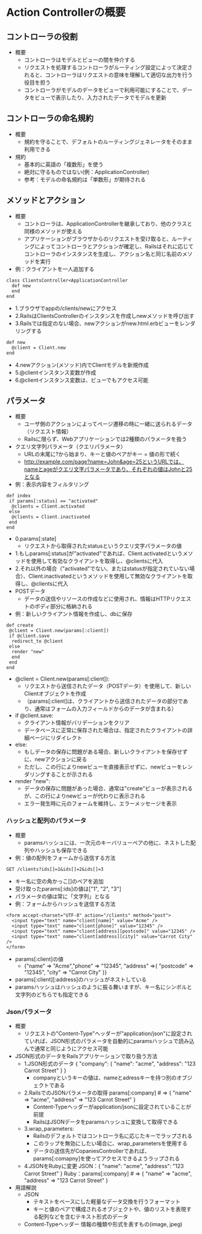 # Action Controllerの概要
## コントローラの役割
- 概要
  - コントローラはモデルとビューの間を仲介する
  - リクエストを処理するコントローラがルーティング設定によって決定されると、コントローラはリクエストの意味を理解して適切な出力を行う役目を担う
  - コントローラがモデルのデータをビューで利用可能にすることで、データをビューで表示したり、入力されたデータでモデルを更新
## コントローラの命名規約
- 概要
  - 規約を守ることで、デフォルトのルーティングジェネレータをそのまま利用できる
- 規約
  - 基本的に英語の「複数形」を使う
  - 絶対に守るものではない(例：ApplicationController)
  - 参考：モデルの命名規約は「単数形」が期待される

## メソッドとアクション
- 概要
  - コントローラは、ApplicationControllerを継承しており、他のクラスと同様のメソッドが使える
  - アプリケーションがブラウザからのリクエストを受け取ると、ルーティングによってコントローラとアクションが確定し、Railsはそれに応じてコントローラのインスタンスを生成し、アクション名と同じ名前のメソッドを実行
- 例：クライアントを一人追加する
```
class ClientsController<ApplicationController
  def new
  end
end
```
  - 1.ブラウザでappの/clients/newにアクセス
  - 2.RailsはClientsControllerのインスタンスを作成しnewメソッドを呼び出す
  - 3.Railsでは指定のない場合、newアクションがnew.html.erbビューをレンダリングする
```
def new
  @client = Client.new
end
```
  - 4.newアクション(メソッド)内でClientモデルを新規作成
  - 5.@clientインスタンス変数が作成
  - 6.@clientインスタンス変数は、ビューでもアクセス可能
## パラメータ
- 概要
  - ユーザ側のアクションによってページ遷移の時に一緒に送られるデータ（リクエスト情報）
  - Railsに限らず、Webアプリケーションでは2種類のパラメータを扱う
- クエリ文字列パラメータ（クエリパラメータ）
  - URLの末尾に?から始まり、キーと値のペアがキー = 値の形で続く
  - http://example.com/page?name=John&age=25というURLでは、nameとageがクエリ文字パラメータであり、それぞれの値はJohnと25となる
- 例：表示内容をフィルタリング
```
def index
 if params[:status] == "activated"
  @clients = Client.activated
 else
  @clients = Client.inactivated
 end
end
```
  - 0.params[:state]
    - リクエストから取得されたstatusというクエリ文字パラメータの値
  - 1.もしparams[:status]が"activated"であれば、Client.activatedというメソッドを使用して有効なクライアントを取得し、@clientsに代入
  - 2.それ以外の場合（"activated"でない、またはstatusが指定されていない場合）、Client.inactivatedというメソッドを使用して無効なクライアントを取得し、@clientsに代入
- POSTデータ
  - データの送信やリソースの作成などに使用され、情報はHTTPリクエストのボディ部分に格納される
- 例：新しいクライアント情報を作成し、dbに保存
```
def create
 @client = Client.new(params[:client])
 if @client.save
  redirect_to @client
 else
  render "new"
  end
 end
end
```
  - @client = Client.new(params[:client]):
    - リクエストから送信されたデータ（POSTデータ）を使用して、新しいClientオブジェクトを作成
    - （params[:client]は、クライアントから送信されたデータの部分であり、通常はフォームの入力フィールドからのデータが含まれる）
  - if @client.save:
    - クライアント情報がバリデーションをクリア
    - データベースに正常に保存された場合は、指定されたクライアントの詳細ページにリダイレクト
  - else:
    - もしデータの保存に問題がある場合、新しいクライアントを保存せずに、newアクションに戻る
    - ただし、この行によりnewビューを直接表示せずに、newビューをレンダリングすることが示される
  - render "new":
    - データの保存に問題があった場合、通常は"create"ビューが表示されるが、この行によりnewビューが代わりに表示される
    - エラー発生時に元のフォームを維持し、エラーメッセージを表示

### ハッシュと配列のパラメータ
- 概要
  - paramsハッシュには、一次元のキーバリューペアの他に、ネストした配列やハッシュも保存できる
- 例：値の配列をフォームから送信する方法
```
GET /clients?ids[]=1&ids[]=2&ids[]=3
```
  - キー名に空の角かっこ[]のペアを追加
  - 受け取ったparams[:ids]の値は["1", "2", "3"]
  - パラメータの値は常に「文字列」となる
- 例：フォームからハッシュを送信する方法
```
<form accept-charset="UTF-8" action="/clients" method="post">
  <input type="text" name="client[name]" value="Acme" />
  <input type="text" name="client[phone]" value="12345" />
  <input type="text" name="client[address][postcode]" value="12345" />
  <input type="text" name="client[address][city]" value="Carrot City" />
</form>
```
  - params[:client]の値
    - {"name" => "Acme","phone" => "12345", "address" =>{ "postcode" => "12345", "city" => "Carrot City" }}
  - params[:client][:address]のハッシュがネストしている
  - paramsハッシュはハッシュのように振る舞いますが、キー名にシンボルと文字列のどちらでも指定できる

### Jsonパラメータ
- 概要
  - リクエストの"Content-Type"ヘッダーが"application/json"に設定されていれば、JSON形式のパラメータを自動的にparamsハッシュで読み込んで通常と同じようにアクセス可能
- JSON形式のデータをRailsアプリケーションで取り扱う方法
  - 1.JSON形式のデータ
  { "company": { "name": "acme", "address": "123 Carrot Street" } }
    - companyというキーの値は、nameとadressキーを持つ別のオブジェクトである
  - 2.RailsでのJSONパラメータの取得
  params[:company] # => { "name" => "acme", "address" => "123 Carrot Street" }
    - Content-Typeヘッダーがapplication/jsonに設定されていることが前提
    - RailsはJSONデータをparamsハッシュに変換して取得できる
  - 3.wrap_parameters:
    - Railsのデフォルトではコントローラ名に応じたキーでラップされる
    - このラップを無効にしたい場合に、wrap_parametersを使用する
    - データの送信先がCopaniesControllerであれば、params[:comapny]を使ってアクセスできるようラップされる
  - 4.JSONをRubyに変更
   JSON：{ "name": "acme", "address": "123 Carrot Street" }
   Ruby：params[:company] # => { "name" => "acme", "address" => "123 Carrot Street" }
- 用語解説
  - JSON
    - テキストをベースにした軽量なデータ交換を行うフォーマット
    - キーと値のペアで構成されるオブジェクトや、値のリストを表現する配列などを含むテキスト形式のデータ
  - Content-Typeヘッダー
    情報の種類や形式を表すもの(image, jpeg)